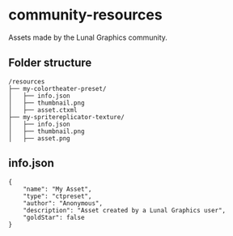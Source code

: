 # community-resources
Assets made by the Lunal Graphics community.

## Folder structure
```
/resources
├── my-colortheater-preset/
│   ├── info.json
│   ├── thumbnail.png
│   ├── asset.ctxml
├── my-spritereplicator-texture/
│   ├── info.json
│   ├── thumbnail.png
│   ├── asset.png
```

## info.json
```
{
    "name": "My Asset",
    "type": "ctpreset",
    "author": "Anonymous",
    "description": "Asset created by a Lunal Graphics user",
    "goldStar": false
}
```